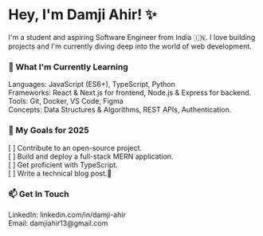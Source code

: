 <h1>Hey, I'm Damji Ahir! ✨</h1>

<p>I'm a student and aspiring Software Engineer from India 🇮🇳. I love building projects and I'm currently diving deep into the world of web development.</p>
<h3>🌱 What I'm Currently Learning</h3>
Languages: JavaScript (ES6+), TypeScript, Python</br>
Frameworks: React & Next.js for frontend, Node.js & Express for backend.</br>
Tools: Git, Docker, VS Code, Figma</br>
Concepts: Data Structures & Algorithms, REST APIs, Authentication.</br>

<h3>🎯 My Goals for 2025</h3>
[ ] Contribute to an open-source project.</br>
[ ] Build and deploy a full-stack MERN application.</br>
[ ] Get proficient with TypeScript.</br>
[ ] Write a technical blog post.🚀 </br>

<h3>📫 Get In Touch</h3>
LinkedIn: linkedin.com/in/damji-ahir</br>
Email: damjiahir13@gmail.com</br>
